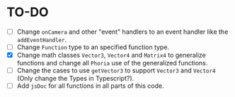 # TO-DO

- [ ] Change `onCamera` and other "event" handlers to an event handler like the `addEventHandler`.
- [ ] Change `Function` type to an specified function type.
- [x] Change math classes `Vector3`, `Vector4` and `Matrix4` to generalize functions and change all `Phoria` use of the generalized functions.
- [ ] Change the cases to use `getVector3` to support `Vector3` and `Vector4` (Only change the Types in Typescript?).
- [ ] Add `jsDoc` for all functions in all parts of this code.
